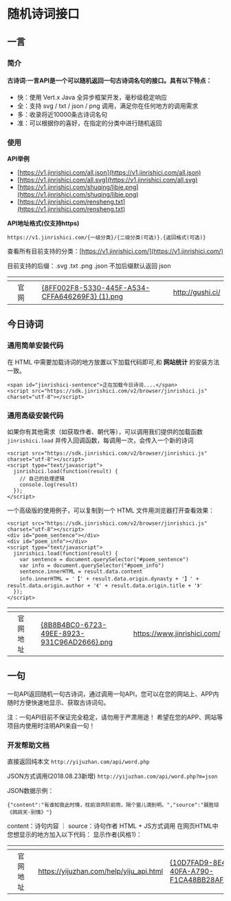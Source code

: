 # 随机诗词接口

## 一言

### 简介

#### 古诗词·一言API是一个可以随机返回一句古诗词名句的接口。具有以下特点：

* 快：使用 Vert.x Java 全异步框架开发，毫秒级稳定响应
* 全：支持 svg / txt / json / png 调用，满足你在任何地方的调用需求
* 多：收录将近10000条古诗词名句
* 准：可以根据你的喜好，在指定的分类中进行随机返回

### 使用

**API举例**

* [https://v1.jinrishici.com/all.json](https://v1.jinrishici.com/all.json)
* [https://v1.jinrishici.com/all.svg](https://v1.jinrishici.com/all.svg)
* [https://v1.jinrishici.com/shuqing/libie.png](https://v1.jinrishici.com/shuqing/libie.png)
* [https://v1.jinrishici.com/rensheng.txt](https://v1.jinrishici.com/rensheng.txt)

**API地址格式(仅支持https)**

`https://v1.jinrishici.com/{一级分类}/{二级分类(可选)}.{返回格式(可选)}`

查看所有目前支持的分类：[https://v1.jinrishici.com/](https://v1.jinrishici.com/)

目前支持的后缀：.svg .txt .png .json 不加后缀默认返回 json

<table data-view="cards"><thead><tr><th></th><th></th><th></th><th data-hidden data-card-cover data-type="files"></th><th data-hidden data-card-target data-type="content-ref"></th></tr></thead><tbody><tr><td></td><td>官网</td><td></td><td><a href="../../.gitbook/assets/{8FF002F8-5330-445F-A534-CFFA646269F3} (1).png">{8FF002F8-5330-445F-A534-CFFA646269F3} (1).png</a></td><td><a href="http://gushi.ci/">http://gushi.ci/</a></td></tr></tbody></table>

## 今日诗词

### 通用简单安装代码 <a href="#json-fast-easy" id="json-fast-easy"></a>

在 HTML 中需要加载诗词的地方放置以下加载代码即可,和 **网站统计** 的安装方法一致。

```
<span id="jinrishici-sentence">正在加载今日诗词....</span>
<script src="https://sdk.jinrishici.com/v2/browser/jinrishici.js" charset="utf-8"></script>
```

### 通用高级安装代码 <a href="#json-fast-custom" id="json-fast-custom"></a>

如果你有其他需求（如获取作者、朝代等），可以调用我们提供的加载函数 `jinrishici.load` 并传入回调函数，每调用一次，会传入一个新的诗词

```
<script src="https://sdk.jinrishici.com/v2/browser/jinrishici.js" charset="utf-8"></script>
<script type="text/javascript">
  jinrishici.load(function(result) {
    // 自己的处理逻辑
    console.log(result)
  });
</script>
```

一个高级版的使用例子，可以复制到一个 HTML 文件用浏览器打开查看效果：

```
<script src="https://sdk.jinrishici.com/v2/browser/jinrishici.js" charset="utf-8"></script>
<div id="poem_sentence"></div>
<div id="poem_info"></div>
<script type="text/javascript">
  jinrishici.load(function(result) {
    var sentence = document.querySelector("#poem_sentence")
    var info = document.querySelector("#poem_info")
    sentence.innerHTML = result.data.content
    info.innerHTML = '【' + result.data.origin.dynasty + '】' + result.data.origin.author + '《' + result.data.origin.title + '》'
  });
</script>
```

<table data-view="cards"><thead><tr><th></th><th></th><th></th><th data-hidden data-card-cover data-type="files"></th><th data-hidden data-card-target data-type="content-ref"></th></tr></thead><tbody><tr><td></td><td>官网地址</td><td></td><td><a href="../../.gitbook/assets/{8B8B4BC0-6723-49EE-8923-931C96AD2666}.png">{8B8B4BC0-6723-49EE-8923-931C96AD2666}.png</a></td><td><a href="https://www.jinrishici.com/">https://www.jinrishici.com/</a></td></tr></tbody></table>

## 一句

一句API返回随机一句古诗词，通过调用一句API，您可以在您的网站上、APP内随时方便快速地显示、获取古诗词句。

&#x20;注：一句API目前不保证完全稳定，请勿用于严肃用途！ 希望在您的APP、网站等项目内使用时注明API来自一句！&#x20;

### 开发帮助文档&#x20;

直接返回纯本文 `http://yijuzhan.com/api/word.php`&#x20;

JSON方式调用(2018.08.23新增) `http://yijuzhan.com/api/word.php?m=json`&#x20;

JSON数据示例：

`{"content":"有谁知我此时情，枕前泪共阶前雨，隔个窗儿滴到明。","source":"聂胜琼《鹧鸪天·别情》"}`&#x20;

content：诗句内容 ｜ source：诗句作者 HTML + JS方式调用 在网页HTML中您想显示的地方加入以下代码： 显示作者(风格1)：

<table data-view="cards"><thead><tr><th></th><th></th><th></th><th data-hidden data-card-target data-type="content-ref"></th><th data-hidden data-card-cover data-type="files"></th></tr></thead><tbody><tr><td></td><td>官网地址</td><td></td><td><a href="https://yijuzhan.com/help/yiju_api.html">https://yijuzhan.com/help/yiju_api.html</a></td><td><a href="../../.gitbook/assets/{10D7FAD9-8E43-40FA-A790-F1CA48BB28AF}.png">{10D7FAD9-8E43-40FA-A790-F1CA48BB28AF}.png</a></td></tr></tbody></table>
